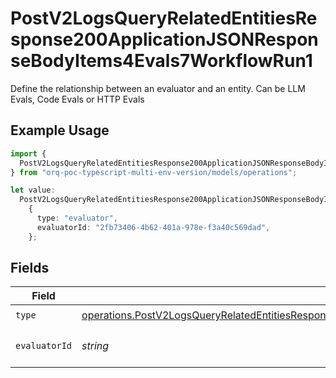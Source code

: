 # PostV2LogsQueryRelatedEntitiesResponse200ApplicationJSONResponseBodyItems4Evals7WorkflowRun1

Define the relationship between an evaluator and an entity. Can be LLM Evals, Code Evals or HTTP Evals

## Example Usage

```typescript
import {
  PostV2LogsQueryRelatedEntitiesResponse200ApplicationJSONResponseBodyItems4Evals7WorkflowRun1,
} from "orq-poc-typescript-multi-env-version/models/operations";

let value:
  PostV2LogsQueryRelatedEntitiesResponse200ApplicationJSONResponseBodyItems4Evals7WorkflowRun1 =
    {
      type: "evaluator",
      evaluatorId: "2fb73406-4b62-401a-978e-f3a40c569dad",
    };
```

## Fields

| Field                                                                                                                                                                                                                                    | Type                                                                                                                                                                                                                                     | Required                                                                                                                                                                                                                                 | Description                                                                                                                                                                                                                              |
| ---------------------------------------------------------------------------------------------------------------------------------------------------------------------------------------------------------------------------------------- | ---------------------------------------------------------------------------------------------------------------------------------------------------------------------------------------------------------------------------------------- | ---------------------------------------------------------------------------------------------------------------------------------------------------------------------------------------------------------------------------------------- | ---------------------------------------------------------------------------------------------------------------------------------------------------------------------------------------------------------------------------------------- |
| `type`                                                                                                                                                                                                                                   | [operations.PostV2LogsQueryRelatedEntitiesResponse200ApplicationJSONResponseBodyItems4Evals7WorkflowRunType](../../models/operations/postv2logsqueryrelatedentitiesresponse200applicationjsonresponsebodyitems4evals7workflowruntype.md) | :heavy_check_mark:                                                                                                                                                                                                                       | N/A                                                                                                                                                                                                                                      |
| `evaluatorId`                                                                                                                                                                                                                            | *string*                                                                                                                                                                                                                                 | :heavy_check_mark:                                                                                                                                                                                                                       | The id of the resource                                                                                                                                                                                                                   |